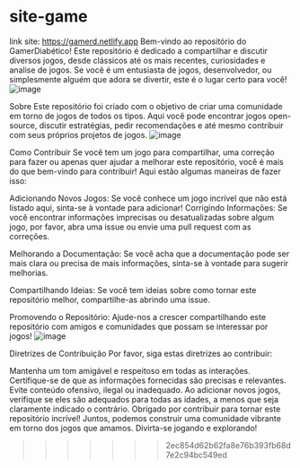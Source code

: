 # site-game



link site: https://gamerd.netlify.app
Bem-vindo ao repositório do GamerDiabético! Este repositório é dedicado a compartilhar e discutir diversos jogos, desde clássicos até os mais recentes, curiosidades e analise de jogos. Se você é um entusiasta de jogos, desenvolvedor, ou simplesmente alguém que adora se divertir, este é o lugar certo para você!
![image](https://github.com/Claudio-Fatec/site-game/assets/162808729/e2e0abf7-d30d-462a-bb60-47ea6cc25c2c)

Sobre
Este repositório foi criado com o objetivo de criar uma comunidade em torno de jogos de todos os tipos. Aqui você pode encontrar jogos open-source, discutir estratégias, pedir recomendações e até mesmo contribuir com seus próprios projetos de jogos.
![image](https://github.com/Claudio-Fatec/site-game/assets/162808729/ca65cc73-e1a7-47d1-877c-df009a815e0b)


Como Contribuir
Se você tem um jogo para compartilhar, uma correção para fazer ou apenas quer ajudar a melhorar este repositório, você é mais do que bem-vindo para contribuir! Aqui estão algumas maneiras de fazer isso:

Adicionando Novos Jogos: Se você conhece um jogo incrível que não está listado aqui, sinta-se à vontade para adicionar! 
Corrigindo Informações: Se você encontrar informações imprecisas ou desatualizadas sobre algum jogo, por favor, abra uma issue ou envie uma pull request com as correções.

Melhorando a Documentação: Se você acha que a documentação pode ser mais clara ou precisa de mais informações, sinta-se à vontade para sugerir melhorias.

Compartilhando Ideias: Se você tem ideias sobre como tornar este repositório melhor, compartilhe-as abrindo uma issue.

Promovendo o Repositório: Ajude-nos a crescer compartilhando este repositório com amigos e comunidades que possam se interessar por jogos!
![image](https://github.com/Claudio-Fatec/site-game/assets/162808729/19002ead-3310-44b3-b2e4-63d668016d2c)


Diretrizes de Contribuição
Por favor, siga estas diretrizes ao contribuir:

Mantenha um tom amigável e respeitoso em todas as interações.
Certifique-se de que as informações fornecidas são precisas e relevantes.
Evite conteúdo ofensivo, ilegal ou inadequado.
Ao adicionar novos jogos, verifique se eles são adequados para todas as idades, a menos que seja claramente indicado o contrário.
Obrigado por contribuir para tornar este repositório incrível! Juntos, podemos construir uma comunidade vibrante em torno dos jogos que amamos. Divirta-se jogando e explorando!
>>>>>>> 2ec854d62b62fa8e76b393fb68d7e2c94bc549ed
